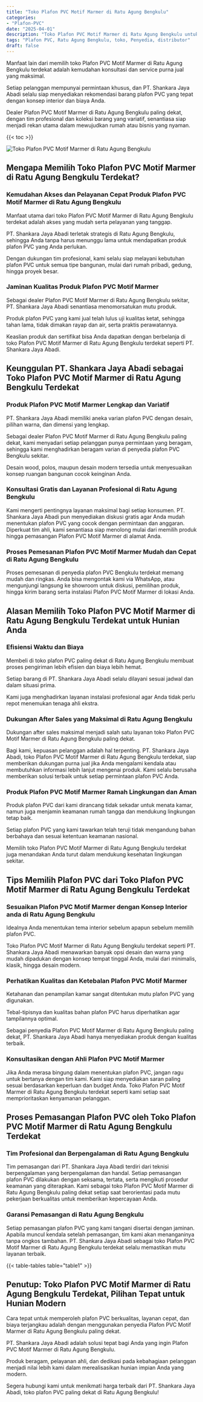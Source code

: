```yaml
---
title: "Toko Plafon PVC Motif Marmer di Ratu Agung Bengkulu"
categories: 
- "Plafon-PVC"
date: "2025-04-01"
description: "Toko Plafon PVC Motif Marmer di Ratu Agung Bengkulu untuk tempat tinggal, kantor, dan gerai. Produk berkualitas, pilihan motif, pilihan warna elegan, dengan servis instalasi ditangani oleh tim ahli serta jaminan resmi!|Layanan penjualan Plafon PVC Motif Marmer di Ratu Agung Bengkulu untuk kebutuhan tempat tinggal, office, atau ritel, dengan plafon berkualitas dan pemasangan oleh tim profesional serta kepastian resmi.|Solusi Plafon PVC Motif Marmer di Ratu Agung Bengkulu yang terpercaya untuk rumah, perkantoran, dan toko, bersama material berkualitas dan pemasangan ditangani oleh tenaga ahli profesional serta garansi resmi.|Penjualan Plafon PVC Motif Marmer di Ratu Agung Bengkulu untuk tempat tinggal, office, dan ritel, dengan produk unggulan dan penempatan oleh tenaga ahli ahli, disertai dengan jaminan resmi.}"
tags: "Plafon PVC, Ratu Agung Bengkulu, toko, Penyedia, distributor"
draft: false
---
```


Manfaat lain dari memilih toko Plafon PVC Motif Marmer di Ratu Agung Bengkulu terdekat adalah kemudahan konsultasi dan service purna jual yang maksimal.

Setiap pelanggan mempunyai permintaan khusus, dan PT. Shankara Jaya Abadi selalu siap menyediakan rekomendasi barang plafon PVC yang tepat dengan konsep interior dan biaya Anda.

Dealer Plafon PVC Motif Marmer di Ratu Agung Bengkulu paling dekat, dengan tim profesional dan koleksi barang yang variatif, senantiasa siap menjadi rekan utama dalam mewujudkan rumah atau bisnis yang nyaman.

{{< toc >}}

![Toko Plafon PVC Motif Marmer di Ratu Agung Bengkulu](/images/Plafon-PVC/Toko-Plafon-PVC-Motif-Marmer-di-Ratu-Agung-Bengkulu.png)


## Mengapa Memilih Toko Plafon PVC Motif Marmer di Ratu Agung Bengkulu Terdekat?

### Kemudahan Akses dan Pelayanan Cepat Produk Plafon PVC Motif Marmer di Ratu Agung Bengkulu

Manfaat utama dari toko Plafon PVC Motif Marmer di Ratu Agung Bengkulu terdekat adalah akses yang mudah serta pelayanan yang tanggap.

PT. Shankara Jaya Abadi terletak strategis di Ratu Agung Bengkulu, sehingga Anda tanpa harus menunggu lama untuk mendapatkan produk plafon PVC yang Anda perlukan.

Dengan dukungan tim profesional, kami selalu siap melayani kebutuhan plafon PVC untuk semua tipe bangunan, mulai dari rumah pribadi, gedung, hingga proyek besar.

### Jaminan Kualitas Produk Plafon PVC Motif Marmer

Sebagai dealer Plafon PVC Motif Marmer di Ratu Agung Bengkulu sekitar, PT. Shankara Jaya Abadi senantiasa menomorsatukan mutu produk.

Produk plafon PVC yang kami jual telah lulus uji kualitas ketat, sehingga tahan lama, tidak dimakan rayap dan air, serta praktis perawatannya.

Keaslian produk dan sertifikat bisa Anda dapatkan dengan berbelanja di toko Plafon PVC Motif Marmer di Ratu Agung Bengkulu terdekat seperti PT. Shankara Jaya Abadi.

## Keunggulan PT. Shankara Jaya Abadi sebagai Toko Plafon PVC Motif Marmer di Ratu Agung Bengkulu Terdekat

### Produk Plafon PVC Motif Marmer Lengkap dan Variatif

PT. Shankara Jaya Abadi memiliki aneka varian plafon PVC dengan desain, pilihan warna, dan dimensi yang lengkap.

Sebagai dealer Plafon PVC Motif Marmer di Ratu Agung Bengkulu paling dekat, kami menyadari setiap pelanggan punya permintaan yang beragam, sehingga kami menghadirkan beragam varian di penyedia plafon PVC Bengkulu sekitar.

Desain wood, polos, maupun desain modern tersedia untuk menyesuaikan konsep ruangan bangunan cocok keinginan Anda.

### Konsultasi Gratis dan Layanan Profesional di Ratu Agung Bengkulu

Kami mengerti pentingnya layanan maksimal bagi setiap konsumen. PT. Shankara Jaya Abadi pun menyediakan diskusi gratis agar Anda mudah menentukan plafon PVC yang cocok dengan permintaan dan anggaran. Diperkuat tim ahli, kami senantiasa siap menolong mulai dari memilih produk hingga pemasangan Plafon PVC Motif Marmer di alamat Anda.

### Proses Pemesanan Plafon PVC Motif Marmer Mudah dan Cepat di Ratu Agung Bengkulu

Proses pemesanan di penyedia plafon PVC Bengkulu terdekat memang mudah dan ringkas. Anda bisa mengontak kami via WhatsApp, atau mengunjungi langsung ke showroom untuk diskusi, pemilihan produk, hingga kirim barang serta instalasi Plafon PVC Motif Marmer di lokasi Anda.

## Alasan Memilih Toko Plafon PVC Motif Marmer di Ratu Agung Bengkulu Terdekat untuk Hunian Anda

### Efisiensi Waktu dan Biaya

Membeli di toko plafon PVC paling dekat di Ratu Agung Bengkulu membuat proses pengiriman lebih efisien dan biaya lebih hemat.

Setiap barang di PT. Shankara Jaya Abadi selalu dilayani sesuai jadwal dan dalam situasi prima.

Kami juga menghadirkan layanan instalasi profesional agar Anda tidak perlu repot menemukan tenaga ahli ekstra.

### Dukungan After Sales yang Maksimal di Ratu Agung Bengkulu

Dukungan after sales maksimal menjadi salah satu layanan toko Plafon PVC Motif Marmer di Ratu Agung Bengkulu paling dekat.

Bagi kami, kepuasan pelanggan adalah hal terpenting. PT. Shankara Jaya Abadi, toko Plafon PVC Motif Marmer di Ratu Agung Bengkulu terdekat, siap memberikan dukungan purna jual jika Anda mengalami kendala atau membutuhkan informasi lebih lanjut mengenai produk. Kami selalu berusaha memberikan solusi terbaik untuk setiap permintaan plafon PVC Anda.

### Produk Plafon PVC Motif Marmer Ramah Lingkungan dan Aman

Produk plafon PVC dari kami dirancang tidak sekadar untuk menata kamar, namun juga menjamin keamanan rumah tangga dan mendukung lingkungan tetap baik.

Setiap plafon PVC yang kami tawarkan telah teruji tidak mengandung bahan berbahaya dan sesuai ketentuan keamanan nasional.

Memilih toko Plafon PVC Motif Marmer di Ratu Agung Bengkulu terdekat juga menandakan Anda turut dalam mendukung kesehatan lingkungan sekitar.

## Tips Memilih Plafon PVC dari Toko Plafon PVC Motif Marmer di Ratu Agung Bengkulu Terdekat

### Sesuaikan Plafon PVC Motif Marmer dengan Konsep Interior anda di Ratu Agung Bengkulu

Idealnya Anda menentukan tema interior sebelum apapun sebelum memilih plafon PVC.

Toko Plafon PVC Motif Marmer di Ratu Agung Bengkulu terdekat seperti PT. Shankara Jaya Abadi menawarkan banyak opsi desain dan warna yang mudah dipadukan dengan konsep tempat tinggal Anda, mulai dari minimalis, klasik, hingga desain modern.

### Perhatikan Kualitas dan Ketebalan Plafon PVC Motif Marmer

Ketahanan dan penampilan kamar sangat ditentukan mutu plafon PVC yang digunakan.

Tebal-tipisnya dan kualitas bahan plafon PVC harus diperhatikan agar tampilannya optimal.

Sebagai penyedia Plafon PVC Motif Marmer di Ratu Agung Bengkulu paling dekat, PT. Shankara Jaya Abadi hanya menyediakan produk dengan kualitas terbaik.

### Konsultasikan dengan Ahli Plafon PVC Motif Marmer

Jika Anda merasa bingung dalam menentukan plafon PVC, jangan ragu untuk bertanya dengan tim kami. Kami siap menyediakan saran paling sesuai berdasarkan keperluan dan budget Anda. Toko Plafon PVC Motif Marmer di Ratu Agung Bengkulu terdekat seperti kami setiap saat memprioritaskan kenyamanan pelanggan.

## Proses Pemasangan Plafon PVC oleh Toko Plafon PVC Motif Marmer di Ratu Agung Bengkulu Terdekat

### Tim Profesional dan Berpengalaman di Ratu Agung Bengkulu

Tim pemasangan dari PT. Shankara Jaya Abadi terdiri dari teknisi berpengalaman yang berpengalaman dan handal. Setiap pemasangan plafon PVC dilakukan dengan seksama, tertata, serta mengikuti prosedur keamanan yang diterapkan. Kami sebagai toko Plafon PVC Motif Marmer di Ratu Agung Bengkulu paling dekat setiap saat berorientasi pada mutu pekerjaan berkualitas untuk memberikan kepercayaan Anda.

### Garansi Pemasangan di Ratu Agung Bengkulu

Setiap pemasangan plafon PVC yang kami tangani disertai dengan jaminan. Apabila muncul kendala setelah pemasangan, tim kami akan menanganinya tanpa ongkos tambahan. PT. Shankara Jaya Abadi sebagai toko Plafon PVC Motif Marmer di Ratu Agung Bengkulu terdekat selalu memastikan mutu layanan terbaik.

{{< table-tables table="table1" >}}

## Penutup: Toko Plafon PVC Motif Marmer di Ratu Agung Bengkulu Terdekat, Pilihan Tepat untuk Hunian Modern

Cara tepat untuk memperoleh plafon PVC berkualitas, layanan cepat, dan biaya terjangkau adalah dengan menggunakan penyedia Plafon PVC Motif Marmer di Ratu Agung Bengkulu paling dekat.

PT. Shankara Jaya Abadi adalah solusi tepat bagi Anda yang ingin Plafon PVC Motif Marmer di Ratu Agung Bengkulu.

Produk beragam, pelayanan ahli, dan dedikasi pada kebahagiaan pelanggan menjadi nilai lebih kami dalam merealisasikan hunian impian Anda yang modern.

Segera hubungi kami untuk menikmati harga terbaik dari PT. Shankara Jaya Abadi, toko plafon PVC paling dekat di Ratu Agung Bengkulu!